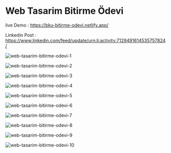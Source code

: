 # Web Tasarim Bitirme Ödevi

live Demo : https://bku-bitirme-odevi.netlify.app/

Linkedin Post : https://www.linkedin.com/feed/update/urn:li:activity:7129491614535757824/


![web-tasarim-bitirme-odevi-1](https://github.com/berkaykaanuzun/web-tasarim-bitirme-odevi/assets/124512036/c2d3c2a8-10f6-4cd5-98f6-7ecec3efeb0c)

![web-tasarim-bitirme-odevi-2](https://github.com/berkaykaanuzun/web-tasarim-bitirme-odevi/assets/124512036/902faa69-fe9d-4b70-9a8a-10cf2a343bec)

![web-tasarim-bitirme-odevi-3](https://github.com/berkaykaanuzun/web-tasarim-bitirme-odevi/assets/124512036/34045381-d4ad-4c76-a48b-ae9ab6e4a2f4)

![web-tasarim-bitirme-odevi-4](https://github.com/berkaykaanuzun/web-tasarim-bitirme-odevi/assets/124512036/12e601bb-9383-4fe5-a6ee-8d68556e10b5)

![web-tasarim-bitirme-odevi-5](https://github.com/berkaykaanuzun/web-tasarim-bitirme-odevi/assets/124512036/9c5a4976-3498-437c-9c57-cef57fc880ca)

![web-tasarim-bitirme-odevi-6](https://github.com/berkaykaanuzun/web-tasarim-bitirme-odevi/assets/124512036/431ef7c2-7fca-4583-a525-ce2d2d4e98a6)

![web-tasarim-bitirme-odevi-7](https://github.com/berkaykaanuzun/web-tasarim-bitirme-odevi/assets/124512036/330b7a64-8006-43a3-a6de-7e2daf9d36aa)

![web-tasarim-bitirme-odevi-8](https://github.com/berkaykaanuzun/web-tasarim-bitirme-odevi/assets/124512036/1f488a4d-c526-4faf-a808-90228d255222)

![web-tasarim-bitirme-odevi-9](https://github.com/berkaykaanuzun/web-tasarim-bitirme-odevi/assets/124512036/125cae19-d69f-44ef-8793-721650d3818d)

![web-tasarim-bitirme-odevi-10](https://github.com/berkaykaanuzun/web-tasarim-bitirme-odevi/assets/124512036/9cc13c8a-8ef5-4bed-9020-aa1f47f61c18)

